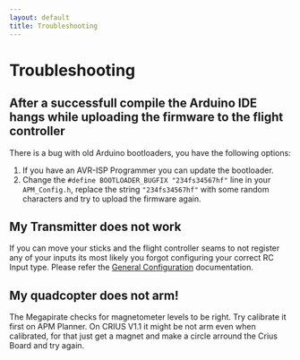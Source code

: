 ```yaml
---
layout: default
title: Troubleshooting
---
```


# Troubleshooting

## After a successfull compile the Arduino IDE hangs while uploading the firmware to the flight controller

There is a bug with old Arduino bootloaders, you have the following options:

1. If you have an AVR-ISP Programmer you can update the bootloader.
2. Change the ```#define BOOTLOADER_BUGFIX "234fs34567hf"``` line in your ```APM_Config.h```, replace the string ```"234fs34567hf"``` with some random characters and try to upload the firmware again.

## My Transmitter does not work

If you can move your sticks and the flight controller seams to not register any of your inputs its most likely you forgot configuring your correct RC Input type.
Please refer the [General Configuration](general_configuration#rc_input_type_configuration) documentation.


## My quadcopter does not arm!

The Megapirate checks for magnetometer levels to be right. Try calibrate it first on APM Planner. On CRIUS V1.1 it might be not arm even when calibrated, for that just get a magnet and make a circle arround the Crius Board and try again.
